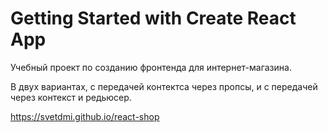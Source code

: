 # Getting Started with Create React App

Учебный проект по созданию фронтенда для интернет-магазина.

В двух вариантах, с передачей контектса через пропсы, и с передачей через контекст и редьюсер.

https://svetdmi.github.io/react-shop
